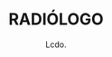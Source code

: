 ---
layout: ../../layouts/MarkdownPostLayout.astro
title: RADIÓLOGO
author: Lcdo.
description: "Especialista en realizar estudios de imagen mediante rayos X y otros equipos de radiología. Colabora en el diagnóstico de enfermedades al proporcionar imágenes precisas de estructuras internas del cuerpo."
image:
    url: "/dr.png"
    alt: "imagenendrgen"
tags: ["astro", "learning in public", "setbacks", "community"]
---